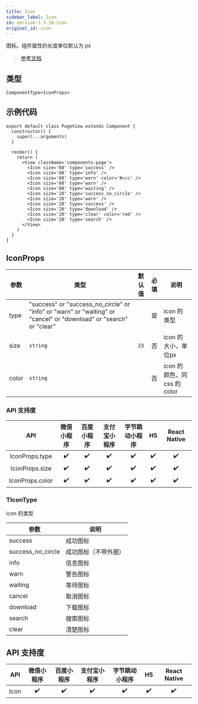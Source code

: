 ```yaml
---
title: Icon
sidebar_label: Icon
id: version-1.3.38-icon
original_id: icon
---
```


图标。组件属性的长度单位默认为 px

> [参考文档](https://developers.weixin.qq.com/miniprogram/dev/component/icon.html)

## 类型

```tsx
ComponentType<IconProps>
```

## 示例代码

```tsx
export default class PageView extends Component {
  constructor() {
    super(...arguments)
  }

  render() {
    return (
      <View className='components-page'>
        <Icon size='60' type='success' />
        <Icon size='60' type='info' />
        <Icon size='60' type='warn' color='#ccc' />
        <Icon size='60' type='warn' />
        <Icon size='60' type='waiting' />
        <Icon size='20' type='success_no_circle' />
        <Icon size='20' type='warn' />
        <Icon size='20' type='success' />
        <Icon size='20' type='download' />
        <Icon size='20' type='clear' color='red' />
        <Icon size='20' type='search' />
      </View>
    )
  }
}
```

## IconProps

| 参数 | 类型 | 默认值 | 必填 | 说明 |
| --- | --- | :---: | :---: | --- |
| type | "success" or "success_no_circle" or "info" or "warn" or "waiting" or "cancel" or "download" or "search" or "clear" |  | 是 | icon 的类型 |
| size | `string` | `23` | 否 | icon 的大小，单位px |
| color | `string` |  | 否 | icon 的颜色，同 css 的 color |

### API 支持度

| API | 微信小程序 | 百度小程序 | 支付宝小程序 | 字节跳动小程序 | H5 | React Native |
| :---: | :---: | :---: | :---: | :---: | :---: | :---: |
| IconProps.type | ✔️ | ✔️ | ✔️ | ✔️ | ✔️ | ✔️ |
| IconProps.size | ✔️ | ✔️ | ✔️ | ✔️ | ✔️ | ✔️ |
| IconProps.color | ✔️ | ✔️ | ✔️ | ✔️ | ✔️ | ✔️ |

### TIconType

icon 的类型

| 参数 | 说明 |
| --- | --- |
| success | 成功图标 |
| success_no_circle | 成功图标（不带外圈） |
| info | 信息图标 |
| warn | 警告图标 |
| waiting | 等待图标 |
| cancel | 取消图标 |
| download | 下载图标 |
| search | 搜索图标 |
| clear | 清楚图标 |

## API 支持度

| API | 微信小程序 | 百度小程序 | 支付宝小程序 | 字节跳动小程序 | H5 | React Native |
| :---: | :---: | :---: | :---: | :---: | :---: | :---: |
| Icon | ✔️ | ✔️ | ✔️ | ✔️ | ✔️ | ✔️ |
